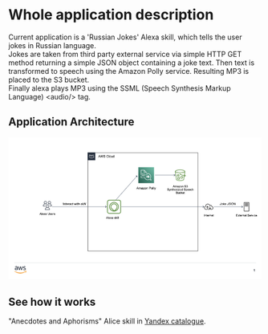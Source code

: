 # Whole application description

Current application is a 'Russian Jokes' Alexa skill, which tells the user jokes in Russian language.<br/>
Jokes are taken from third party external service via simple HTTP GET method returning a simple JSON object containing a joke text.
Then text is transformed to speech using the Amazon Polly service. Resulting MP3 is placed to the S3
bucket.<br/>
Finally alexa plays MP3 using the SSML (Speech Synthesis Markup Language) &lt;audio/&gt; tag.
## Application Architecture

![Alexa Skill Design](https://github.com/cobalt12345/alexa-russian-jokes/blob/09139641d2f68ee2e8f85d0344d8f771830f0134/alexa-skill-design.png)

## See how it works
"Anecdotes and Aphorisms" Alice skill in <a href="">Yandex catalogue</a>.
